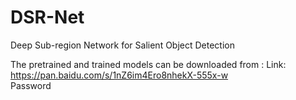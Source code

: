 # DSR-Net
Deep Sub-region Network for Salient Object Detection

The pretrained and trained models can be downloaded from :
Link: https://pan.baidu.com/s/1nZ6im4Ero8nhekX-555x-w  
Password
